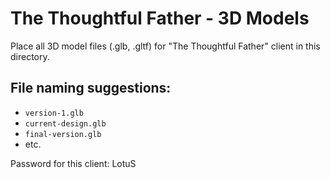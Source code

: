 # The Thoughtful Father - 3D Models

Place all 3D model files (.glb, .gltf) for "The Thoughtful Father" client in this directory.

## File naming suggestions:
- `version-1.glb`
- `current-design.glb`
- `final-version.glb`
- etc.

Password for this client: LotuS
